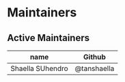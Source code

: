 # Maintainers

## Active Maintainers

| name              | Github      |
|-------------------|-------------|
| Shaella SUhendro  | @tanshaella |
